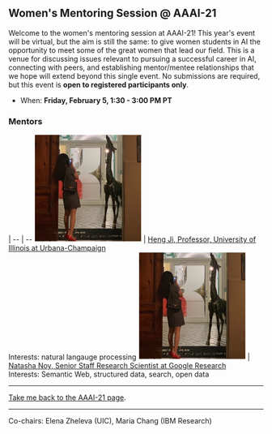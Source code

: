 ## Women's Mentoring Session @ AAAI-21

Welcome to the women's mentoring session at AAAI-21! This year's event will be virtual, but the aim is still the same: to give women students in AI the opportunity to meet some of the great women that lead our field. This is a venue for discussing issues relevant to pursuing a successful career in AI, connecting with peers, and establishing mentor/mentee relationships that we hope will extend beyond this single event. No submissions are required, but this event is **open to registered participants only**.

- When: **Friday, February 5, 1:30 - 3:00 PM PT**

### Mentors
 | 
-- | --
![](assets/img/HengJi.png) | [Heng Ji, Professor, University of Illinois at Urbana-Champaign](http://blender.cs.illinois.edu/hengji.html)<br /> Interests: natural langauge processing
![](assets/img/HengJi.png) | [Natasha Noy, Senior Staff Research Scientist at Google Research](https://research.google/people/NatalyaNoy/)<br /> Interests: Semantic Web, structured data, search, open data


***

[Take me back to the AAAI-21 page](https://aaai.org/Conferences/AAAI-21/).

*** 

Co-chairs: Elena Zheleva (UIC), Maria Chang (IBM Research)
